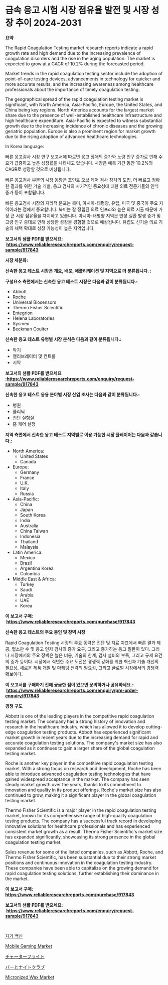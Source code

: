 <p><h1>급속 응고 시험 시장 점유율 발전 및 시장 성장 추이 2024-2031</h1></p><p><strong>요약</strong></p>
<p><p>The Rapid Coagulation Testing market research reports indicate a rapid growth rate and high demand due to the increasing prevalence of coagulation disorders and the rise in the aging population. The market is expected to grow at a CAGR of 10.2% during the forecasted period. </p><p>Market trends in the rapid coagulation testing sector include the adoption of point-of-care testing devices, advancements in technology for quicker and more accurate results, and the increasing awareness among healthcare professionals about the importance of timely coagulation testing. </p><p>The geographical spread of the rapid coagulation testing market is significant, with North America, Asia-Pacific, Europe, the United States, and China being key regions. North America accounts for the largest market share due to the presence of well-established healthcare infrastructure and high healthcare expenditure. Asia-Pacific is expected to witness substantial growth due to the increasing incidence of chronic diseases and the growing geriatric population. Europe is also a prominent region for market growth due to the rising adoption of advanced healthcare technologies. </p><p>In Korea language:</p><p>빠른 응고검사 시장 연구 보고서에 따르면 응고 장애의 증가와 노령 인구 증가로 인해 수요가 급증하고 높은 성장률을 나타내고 있습니다. 시장은 예측 기간 동안 10.2%의 CAGR로 성장할 것으로 예상됩니다.</p><p>빠른 응고검사 부문의 시장 동향은 포인트 오브 케어 검사 장치의 도입, 더 빠르고 정확한 결과를 위한 기술 개발, 응고 검사의 시기적인 중요성에 대한 의료 전문가들의 인식 증가 등이 포함됩니다.</p><p>빠른 응고검사 시장의 지리적 분포는 북미, 아시아-태평양, 유럽, 미국 및 중국이 주요 지역이라는 점에서 중요합니다. 북미는 잘 정립된 의료 인프라와 높은 의료 지출 때문에 가장 큰 시장 점유율을 차지하고 있습니다. 아시아-태평양 지역은 만성 질환 발생 증가 및 고령 인구 증대로 인해 상당한 성장을 경험할 것으로 예상됩니다. 유럽도 신기술 의료 기술의 채택 확대로 성장 가능성이 높은 지역입니다.</p></p>
<p><strong>보고서의 샘플 PDF를 받으세요: &nbsp;<a href="https://www.reliableresearchreports.com/enquiry/request-sample/917843">https://www.reliableresearchreports.com/enquiry/request-sample/917843</a></strong></p>
<p><strong>시장 세분화:</strong></p>
<p><strong> 신속한 응고 테스트 시장은 개요, 배포, 애플리케이션 및 지역으로 더 분류됩니다. :</strong></p>
<p><strong>구성요소 측면에서는 신속한 응고 테스트 시장은 다음과 같이 분류됩니다.:</strong></p>
<p><ul><li>Abbott</li><li>Roche</li><li>Universal Biosensors</li><li>Thermo Fisher Scientific</li><li>Entegrion</li><li>Helena Laboratories</li><li>Sysmex</li><li>Beckman Coulter</li></ul></p>
<p><strong> 신속한 응고 테스트 유형별 시장 분석은 다음과 같이 분류됩니다.:</strong></p>
<p><ul><li>악기</li><li>캘리브레이터 및 컨트롤</li><li>시약</li></ul></p>
<p><strong>보고서의 샘플 PDF를 받으세요 :<a href="https://www.reliableresearchreports.com/enquiry/request-sample/917843">https://www.reliableresearchreports.com/enquiry/request-sample/917843</a></strong></p>
<p><strong> 신속한 응고 테스트 응용 분야별 시장 산업 조사는 다음과 같이 분류됩니다.:</strong></p>
<p><ul><li>병원</li><li>클리닉</li><li>진단 실험실</li><li>홈 케어 설정</li></ul></p>
<p><strong>지역 측면에서 신속한 응고 테스트 지역별로 이용 가능한 시장 플레이어는 다음과 같습니다.:</strong></p>
<p><ul>
    <li>
        North America:
        <ul>
            <li>United States</li>
            <li>Canada</li>
        </ul>
    </li>
    <li>
        Europe:
        <ul>
            <li>Germany</li>
            <li>France</li>
            <li>U.K.</li>
            <li>Italy</li>
            <li>Russia</li>
        </ul>
    </li>
    <li>
        Asia-Pacific:
        <ul>
            <li>China</li>
            <li>Japan</li>
            <li>South Korea</li>
            <li>India</li>
            <li>Australia</li>
            <li>China Taiwan</li>
            <li>Indonesia</li>
            <li>Thailand</li>
            <li>Malaysia</li>
        </ul>
    </li>
    <li>
        Latin America:
        <ul>
            <li>Mexico</li>
            <li>Brazil</li>
            <li>Argentina Korea</li>
            <li>Colombia</li>
        </ul>
    </li>
    <li>
        Middle East & Africa:
        <ul>
            <li>Turkey</li>
            <li>Saudi</li>
            <li>Arabia</li>
            <li>UAE</li>
            <li>Korea</li>
        </ul>
    </li>
    </ul></p>
<p><strong>이 보고서 구매: &nbsp;<a href="https://www.reliableresearchreports.com/purchase/917843">https://www.reliableresearchreports.com/purchase/917843</a></strong></p>
<p><strong>신속한 응고 테스트의 주요 동인 및 장벽 시장</strong></p>
<p><p>Rapid Coagulation Testing 시장의 주요 동력은 진단 및 치료 지표에서 빠른 결과 제공, 혈소판 수 및 응고 인자 검사의 증가 요구, 그리고 증가하는 응고 질환이 있다. 그러나 시장에서의 주요 장벽은 높은 비용, 기술의 한계, 검사 설비의 부족, 그리고 규제 요건의 증가 등이다. 시장에서 직면한 주요 도전은 경쟁력 강화를 위한 혁신과 기술 개선의 필요성, 새로운 제품 개발 및 마케팅 전략의 필요성, 그리고 글로벌 시장에서의 경쟁력 확보이다.</p></p>
<p><strong>이 보고서를 구매하기 전에 궁금한 점이 있으면 문의하거나 공유하세요.: &nbsp;<a href="https://www.reliableresearchreports.com/enquiry/pre-order-enquiry/917843">https://www.reliableresearchreports.com/enquiry/pre-order-enquiry/917843</a></strong></p>
<p><strong>경쟁 구도</strong></p>
<p><p>Abbott is one of the leading players in the competitive rapid coagulation testing market. The company has a strong history of innovation and research in the healthcare industry, which has allowed it to develop cutting-edge coagulation testing products. Abbott has experienced significant market growth in recent years due to the increasing demand for rapid and accurate coagulation testing solutions. The company's market size has also expanded as it continues to gain a larger share of the global coagulation testing market.</p><p>Roche is another key player in the competitive rapid coagulation testing market. With a strong focus on research and development, Roche has been able to introduce advanced coagulation testing technologies that have gained widespread acceptance in the market. The company has seen steady market growth over the years, thanks to its commitment to innovation and quality in its product offerings. Roche's market size has also continued to grow, making it a significant player in the global coagulation testing market.</p><p>Thermo Fisher Scientific is a major player in the rapid coagulation testing market, known for its comprehensive range of high-quality coagulation testing products. The company has a successful track record in developing innovative solutions for healthcare professionals and has experienced consistent market growth as a result. Thermo Fisher Scientific's market size has expanded significantly, showcasing its strong presence in the global coagulation testing market.</p><p>Sales revenue for some of the listed companies, such as Abbott, Roche, and Thermo Fisher Scientific, has been substantial due to their strong market positions and continuous innovation in the coagulation testing industry. These companies have been able to capitalize on the growing demand for rapid coagulation testing solutions, further establishing their dominance in the market.</p></p>
<p><strong>이 보고서 구매: &nbsp; <a href="https://www.reliableresearchreports.com/purchase/917843">https://www.reliableresearchreports.com/purchase/917843</a></strong></p>
<p><strong>보고서의 샘플 PDF를 받으세요: &nbsp;<a href="https://www.reliableresearchreports.com/enquiry/request-sample/917843">https://www.reliableresearchreports.com/enquiry/request-sample/917843</a></strong><strong></strong></p>
<p>&nbsp;</p>
<p><p><a href="https://medium.com/@timothychapman46/%EC%9E%90%EA%B0%80%EB%B0%B1%EC%8B%A0-%EC%8B%9C%EC%9E%A5-%EB%B3%B4%EA%B3%A0%EC%84%9C%EB%8A%94-%EC%9D%B4-%EC%8B%9C%EC%9E%A5%EC%9D%98-%EC%B5%9C%EC%8B%A0-%EB%8F%99%ED%96%A5%EA%B3%BC-%EC%84%B1%EC%9E%A5-%EA%B8%B0%ED%9A%8C%EB%A5%BC-%EB%B3%B4%EC%97%AC%EC%A4%8D%EB%8B%88%EB%8B%A4-d59c1cb53833">자가 백신</a></p><p><a href="https://github.com/jj19131/Market-Research-Report-List-1/blob/main/mobile-gaming-market.md">Mobile Gaming Market</a></p><p><a href="https://medium.com/@cheryledianeweber9eti23wjw9/%E3%83%81%E3%83%A3%E3%83%BC%E3%82%BF%E3%83%BC%E3%83%95%E3%83%A9%E3%82%A4%E3%83%88%E3%81%AE%E5%B8%82%E5%A0%B4%E3%82%B7%E3%82%A7%E3%82%A2%E3%81%AE%E5%A4%89%E5%8C%96%E3%81%A8%E5%B8%82%E5%A0%B4%E6%88%90%E9%95%B7%E3%83%88%E3%83%AC%E3%83%B3%E3%83%892024%E5%B9%B4%E3%81%8B%E3%82%892031%E5%B9%B4%E3%81%BE%E3%81%A7-55c25c36afa6">チャーターフライト</a></p><p><a href="https://medium.com/@cheryledianeweber9eti23wjw9/%E3%83%90%E3%83%BC%E3%82%84%E3%83%8A%E3%82%A4%E3%83%88%E3%82%AF%E3%83%A9%E3%83%96%E3%81%AE%E5%B8%82%E5%A0%B4%E5%88%86%E6%9E%90%E3%81%A82024%E5%B9%B4%E3%81%8B%E3%82%892031%E5%B9%B4%E3%81%BE%E3%81%A7%E3%81%AE%E6%9C%9F%E9%96%93%E3%81%AE%E3%82%B5%E3%82%A4%E3%82%BA%E4%BA%88%E6%B8%AC-10b146b98159">バーとナイトクラブ</a></p><p><a href="https://view.publitas.com/reportprime-1/micronized-wax-market-provides-a-comprehensive-analysis-including-a-macro-overview-of-the-market-as-well-as-micro-details-such-as-market-size-and-competitive-landscape/">Micronized Wax Market</a></p></p>
